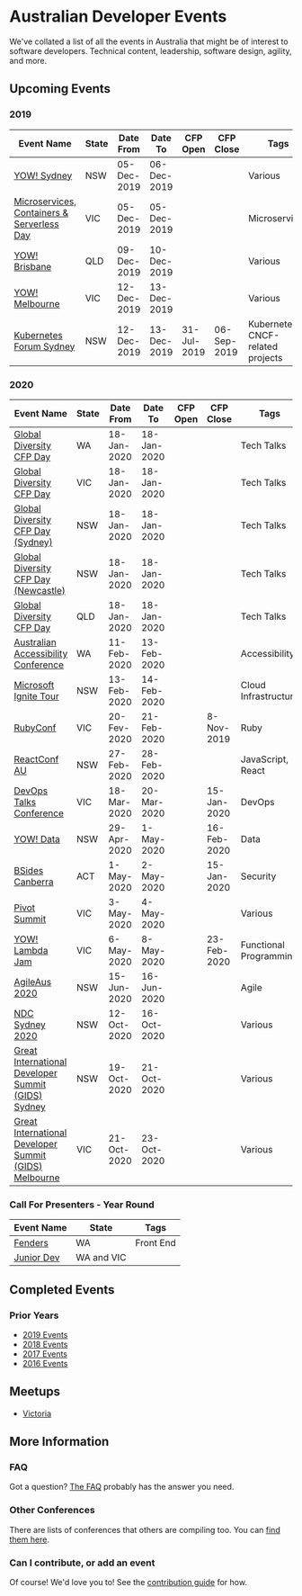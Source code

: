 
# Australian Developer Events

We've collated a list of all the events in Australia that might be of interest to software developers. Technical content, leadership, software design, agility, and more.

## Upcoming Events

### 2019

| Event Name | State | Date From | Date To | CFP Open | CFP Close | Tags |
| ---------- | ----- | --------- | ------- | -------- | --------- | ---- |
| [YOW! Sydney](http://sydney.yowconference.com.au/) | NSW | 05-Dec-2019 | 06-Dec-2019 |  |  | Various |
| [Microservices, Containers & Serverless Day](https://1point21gws.com/microservices/melbourne/) | VIC | 05-Dec-2019 | 05-Dec-2019 |  |  | Microservices |
| [YOW! Brisbane](http://brisbane.yowconference.com.au/) | QLD | 09-Dec-2019 | 10-Dec-2019 |  |  | Various |
| [YOW! Melbourne](http://melbourne.yowconference.com.au/) | VIC | 12-Dec-2019 | 13-Dec-2019 |  |  | Various |
| [Kubernetes Forum Sydney](https://events.linuxfoundation.org/events/kubernetes-forum-sydney-2019/) | NSW | 12-Dec-2019 | 13-Dec-2019 |  31-Jul-2019 | 06-Sep-2019 | Kubernetes, CNCF-related projects |

### 2020

| Event Name | State | Date From | Date To | CFP Open | CFP Close | Tags |
| ---------- | ----- | --------- | ------- | -------- | --------- | ---- |
| [Global Diversity CFP Day](https://www.globaldiversitycfpday.com/events/223) | WA | 18-Jan-2020 | 18-Jan-2020 ||| Tech Talks |
| [Global Diversity CFP Day](https://www.globaldiversitycfpday.com/events/236) | VIC | 18-Jan-2020 | 18-Jan-2020 ||| Tech Talks |
| [Global Diversity CFP Day (Sydney)](https://www.globaldiversitycfpday.com/events/215) | NSW | 18-Jan-2020 | 18-Jan-2020 ||| Tech Talks |
| [Global Diversity CFP Day (Newcastle)](https://www.globaldiversitycfpday.com/events/245) | NSW | 18-Jan-2020 | 18-Jan-2020 ||| Tech Talks |
| [Global Diversity CFP Day](https://www.globaldiversitycfpday.com/events/240) | QLD | 18-Jan-2020 | 18-Jan-2020 ||| Tech Talks |
| [Australian Accessibility Conference](https://ozewai.org/conference/) | WA | 11-Feb-2020 | 13-Feb-2020 ||| Accessibility | 
| [Microsoft Ignite Tour](https://www.microsoft.com/en-au/ignite-the-tour/sydney) | NSW | 13-Feb-2020 | 14-Feb-2020 ||| Cloud Infrastructure |
| [RubyConf](https://www.rubyconf.org.au/2020) | VIC | 20-Fev-2020 | 21-Feb-2020 || 8-Nov-2019 | Ruby |
| [ReactConf AU](https://www.reactconf.com.au) | NSW | 27-Feb-2020 | 28-Feb-2020 || | JavaScript, React |
| [DevOps Talks Conference](https://devopstalks.com/au/devops.html/) | VIC | 18-Mar-2020 | 20-Mar-2020 || 15-Jan-2020 | DevOps |
| [YOW! Data](https://data.yowconference.com.au/) | NSW | 29-Apr-2020 | 1-May-2020 || 16-Feb-2020 | Data |
| [BSides Canberra](https://www.bsidescbr.com.au/) | ACT | 1-May-2020 |2-May-2020 || 15-Jan-2020 | Security |
| [Pivot Summit](https://www.pivotsummit.com.au/) | VIC | 3-May-2020 | 4-May-2020 ||| Various |
| [YOW! Lambda Jam](https://lambdajam.yowconference.com.au/) | VIC | 6-May-2020 | 8-May-2020 || 23-Feb-2020 | Functional Programming |VIC | 13-May-2020 | 14-May-2020 ||| Women in Tech |
| [AgileAus 2020](http://agileaustralia.com.au/2020/) | NSW | 15-Jun-2020 | 16-Jun-2020 ||| Agile |
| [NDC Sydney 2020](https://ndcsydney.com/) | NSW | 12-Oct-2020 | 16-Oct-2020 | | | Various |
| [Great International Developer Summit (GIDS) Sydney](https://developersummit.com) | NSW | 19-Oct-2020 | 21-Oct-2020 ||| Various |
| [Great International Developer Summit (GIDS) Melbourne](https://developersummit.com) | VIC | 21-Oct-2020 | 23-Oct-2020 ||| Various |

### Call For Presenters - Year Round

| Event Name | State | Tags |
| ---------- | ----- | ---- |
| [Fenders](http://www.fenders.co/) | WA | Front End |
| [Junior Dev](https://bit.ly/JDSpeakers) | WA and VIC | |

## Completed Events

### Prior Years

* [2019 Events](Events/2019.md)
* [2018 Events](Events/2018.md)
* [2017 Events](Events/2017.md)
* [2016 Events](Events/2016.md)

## Meetups

* [Victoria](Meetups/VIC.md)

## More Information

### FAQ

Got a question? [The FAQ](Info/FAQ.md) probably has the answer you need.

### Other Conferences

There are lists of conferences that others are compiling too. You can [find them here](Events/OTHER.md).

### Can I contribute, or add an event

Of course! We'd love you to! See the [contribution guide](Info/CONTRIBUTING.md) for how.
